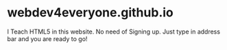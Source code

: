# webdev4everyone.github.io
I Teach HTML5 in this website. No need of Signing up. Just type in address bar and you are ready to go!
